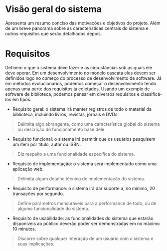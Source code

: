 # Visão geral do sistema

Apresenta um resumo conciso das motivações e objetivos do projeto. Além de um breve panorama sobre as características centrais do sistema e outros requisitos que serão detalhados depois.

# Requisitos

Definem o que o sistema deve fazer e as circustâncias sob as quais ele deve operar. Em um desenvolvimento no modelo cascata eles devem ser definidos logo no começo do processo de desenvolvimento de software. Já em métodos evolucionários, podemos começar o desenvolvimento tendo apenas uma parte dos requisitos já coletados. Usando um exemplo de software de biblioteca, podemos pensar em diversos requisitos e classificá-los em tipos.

- Requisito geral: o sistema irá manter registros de todo o material da biblioteca, incluindo livros, revistas, jornais e DVDs.

> Delimita algo abrangente, como uma característica global do sistema ou descrição do funcionamento base dele.

- Requisito funcional: o sistema irá permitir que os usuários pesquisem um item por título, autor ou ISBN.

> Diz respeito a uma funcionalidade específica do sistema.

- Requisito de implementação: o sistema será implementado como uma aplicação web.

> Delimita algum detalhe técnico de implementação do sistema.

- Requisito de performance: o sistema irá dar suporte a, no mínimo, 20 transações por segundo.

> Define parâmetros mensuráveis para a performance de todo, ou de alguma funcionalidade do sistema.

- Requisito de usabilidade: as funcionalidades do sistema que estarão disponíveis ao público deverão poder ser demonstradas em no máximo 10 minutos.

> Discorre sobre qualquer interação de um usuário com o sistema e suas implicações.